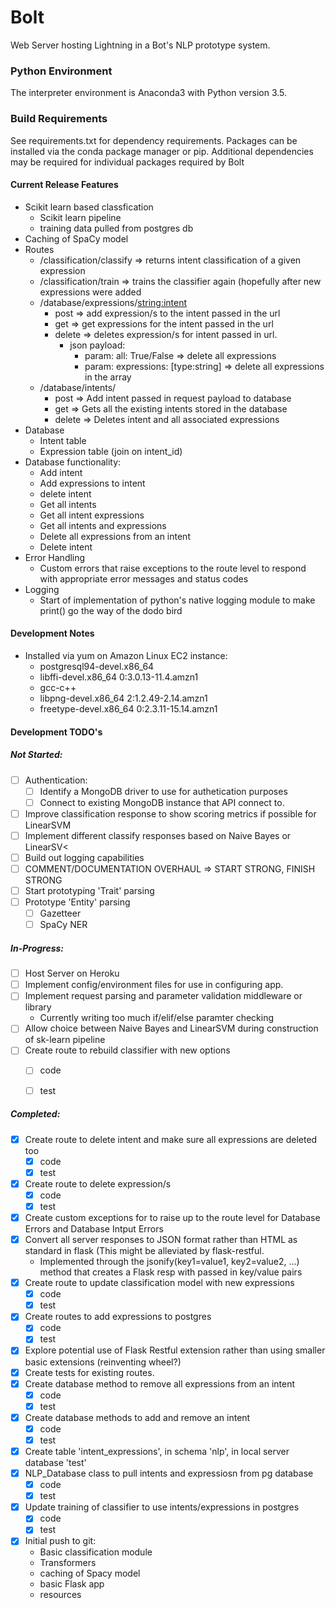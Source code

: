 # Bolt
Web Server hosting Lightning in a Bot's NLP prototype system.

### Python Environment
The interpreter environment is Anaconda3 with Python version 3.5.

### Build Requirements
See requirements.txt for dependency requirements.
Packages can be installed via the conda package manager or pip.
Additional dependencies may be required for individual packages required by Bolt

#### Current Release Features
- Scikit learn based classfication
	- Scikit learn pipeline
	- training data pulled from postgres db
- Caching of SpaCy model
- Routes
	- /classification/classify => returns intent classification of a given expression
	- /classification/train => trains the classifier again (hopefully after new expressions were added
	- /database/expressions/<string:intent>
		- post => add expression/s to the intent passed in the url
		- get => get expressions for the intent passed in the url
		- delete => deletes expression/s for intent passed in url.
			- json payload: 
				- param: all: True/False => delete all expressions
				- param: expressions: [type:string] => delete all expressions in the array
	- /database/intents/
		- post => Add intent passed in request payload to database
		- get => Gets all the existing intents stored in the database
		- delete => Deletes intent and all associated expressions
- Database
	- Intent table
	- Expression table (join on intent_id)
- Database functionality:
	- Add intent
	- Add expressions to intent
	- delete intent
	- Get all intents
	- Get all intent expressions
	- Get all intents and expressions
	- Delete all expressions from an intent
	- Delete intent
- Error Handling
	- Custom errors that raise exceptions to the route level to respond with appropriate error messages and status codes
- Logging
	- Start of implementation of python's native logging module to make print() go the way of the dodo bird

#### Development Notes
- Installed via yum on Amazon Linux EC2 instance: 
	- postgresql94-devel.x86_64
  	- libffi-devel.x86_64 0:3.0.13-11.4.amzn1
  	- gcc-c++
  	- libpng-devel.x86_64 2:1.2.49-2.14.amzn1 
	- freetype-devel.x86_64 0:2.3.11-15.14.amzn1 
	
#### Development TODO's

##### Not Started:

- [ ] Authentication:
	- [ ] Identify a MongoDB driver to use for authetication purposes
	- [ ] Connect to existing MongoDB instance that API connect to.
- [ ] Improve classification response to show scoring metrics if possible for LinearSVM
- [ ] Implement different classify responses based on Naive Bayes or LinearSV<
- [ ] Build out logging capabilities
- [ ] COMMENT/DOCUMENTATION OVERHAUL => START STRONG, FINISH STRONG
- [ ] Start prototyping 'Trait' parsing
- [ ] Prototype 'Entity' parsing
	- [ ] Gazetteer
	- [ ] SpaCy NER

##### In-Progress:
- [ ] Host Server on Heroku
- [ ] Implement config/environment files for use in configuring app.
- [ ] Implement request parsing and parameter validation middleware or library
	- Currently writing too much if/elif/else paramter checking
- [ ] Allow choice between Naive Bayes and LinearSVM during construction of sk-learn pipeline
- [ ] Create route to rebuild classifier with new options
	- [ ] code
	- [ ] test


##### Completed:
- [x] Create route to delete intent and make sure all expressions are deleted too
	- [x] code
	- [x] test
- [x] Create route to delete expression/s
	- [x] code
	- [x] test
- [x] Create custom exceptions for to raise up to the route level for Database Errors and Database Intput Errors
- [x] Convert all server responses to JSON format rather than HTML as standard in flask (This might be alleviated by flask-restful.
	- Implemented through the jsonify(key1=value1, key2=value2, ...) method that creates a Flask resp with passed in key/value pairs
- [x] Create route to update classification model with new expressions
	- [x] code
	- [x] test
- [x] Create routes to add expressions to postgres
	- [x] code
	- [x] test
- [x] Explore potential use of Flask Restful extension rather than using smaller basic extensions (reinventing wheel?)
- [x] Create tests for existing routes.
- [x] Create database method to remove all expressions from an intent
	- [x] code
	- [x] test
- [x] Create database methods to add and remove an intent
	- [x] code
	- [x] test 
- [x] Create table 'intent_expressions', in schema 'nlp', in local server database 'test'
- [x] NLP_Database class to pull intents and expressiosn from pg database
	- [x] code
	- [x] test
- [x] Update training of classifier to use intents/expressions in postgres
	- [x] code
	- [x] test
- [x] Initial push to git:
	- Basic classification module
	- Transformers
	- caching of Spacy model
	- basic Flask app
	- resources